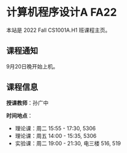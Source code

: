 # 计算机程序设计A FA22

本站是 2022 Fall CS1001A.H1 班课程主页。

## 课程通知

9月20日晚开始上机。

## 课程信息

**授课教师**：孙广中

**时间地点**：
 - 理论课：周二 15:55 - 17:30, 5306
 - 理论课：周五 14:00 - 15:35, 5306
 - 实验课：周二 19:00 - 21:30, 电三楼 516, 519
